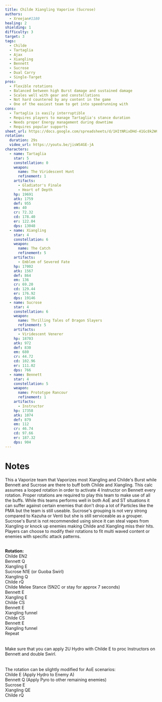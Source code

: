 ```yaml
---
title: Childe Xiangling Vaporise (Sucrose) 
authors:
  - Xreejan#1180
healing: 2
shielding: 1
difficulty: 3
target: 3
tags:
  - Childe
  - Tartaglia
  - Ajax
  - Xiangling
  - Bennett
  - Sucrose
  - Dual Carry
  - Single-Target
pros:
  - Flexible rotations
  - Balanced between high Burst damage and sustained damage
  - Scales well with gear and constellations
  - Not hard countered by any content in the game
  - One of the easiest team to get into speedrunning with  
cons:
  - Tartaglia is easily interruptible 
  - Requires players to manage Tartaglia's stance duration
  - Needs proper Energy management during downtime 
  - Requires popular supports 
sheet_url: https://docs.google.com/spreadsheets/d/1HItNRixDHd-41Gc8k2WCNvfDtw-5fVz2/edit?usp=sharing&ouid=105974977777829459167&rtpof=true&sd=true
rotation:
  duration: 29s
  video_url: https://youtu.be/jisWS4GE-jA
characters:
  - name: Tartaglia
    star: 5
    constellation: 0
    weapon:
      name: The Viridescent Hunt
      refinement: 1
    artifacts:
      - Gladiator's Finale
      - Heart of Depth
    hp: 19691
    atk: 1759
    def: 955
    em: 40
    cr: 72.32
    cd: 178.40
    er: 122.04
    dps: 13048
  - name: Xiangling 
    star: 4
    constellation: 6
    weapon:
      name: The Catch
      refinement: 5
    artifacts:
      - Emblem of Severed Fate
    hp: 17002
    atk: 1567
    def: 864
    em: 136
    cr: 69.20
    cd: 129.44
    er: 176.92
    dps: 19146
  - name: Sucrose
    star: 4
    constellation: 6
    weapon:
      name: Thrilling Tales of Dragon Slayers
      refinement: 5
    artifacts:
      - Viridescent Venerer
    hp: 18703
    atk: 972
    def: 830
    em: 680
    cr: 44.72
    cd: 102.96
    er: 111.02
    dps: 766
  - name: Bennett
    star: 4
    constellation: 5
    weapon:
      name: Prototype Rancour
      refinement: 1
    artifacts:
      - Instructor
    hp: 17358
    atk: 1074
    def: 879
    em: 112
    cr: 46.74
    cd: 97.66
    er: 187.32
    dps: 904
---
```


# **Notes**  
This a Vaporize team that Vaporizes most Xiangling and Childe's Burst while Bennett and Sucrose are there to buff both Childe and Xiangling. This calc assumes a looped rotation in order to activate 4 Instructor on Bennett every rotation. Proper rotations are required to play this team to make use of all the buffs. While this teams performs well in both AoE and ST situations it can suffer against certain enemies that don't drop a lot of Particles like the PMA but the team is still useable. Sucrose's grouping is not very strong compared to Kazuha or Venti but she is still serviceable as a grouper. Sucrose's Burst is not recommended using since it can steal vapes from Xiangling or knock up enemies making Childe and Xiangling miss their hits. Players can choose to modify their rotations to fit multi waved content or enemies with specific attack patterns. 
<br></br>

**Rotation:**  
Childe EN2  
Bennett Q  
Xiangling E  
Sucrose N1E (or Guoba Swirl)  
Xiangling Q  
Childe rQ  
Childe Melee Stance (5N2C or stay for approx 7 seconds)  
Bennett E  
Xiangling E  
Childe CS  
Bennett E  
Xiangling funnel  
Childe CS  
Bennett E  
Xiangling funnel  
Repeat  
<br></br>
Make sure that you can apply 2U Hydro with Childe E to proc Instructors on Bennett and double Swirl.  
<br></br>
The rotation can be slightly modified for AoE scenarios:  
Childe E (Apply Hydro to Enemy A)  
Bennett Q (Apply Pyro to other remaining enemies)  
Sucrose E  
Xiangling QE  
Childe rQ

